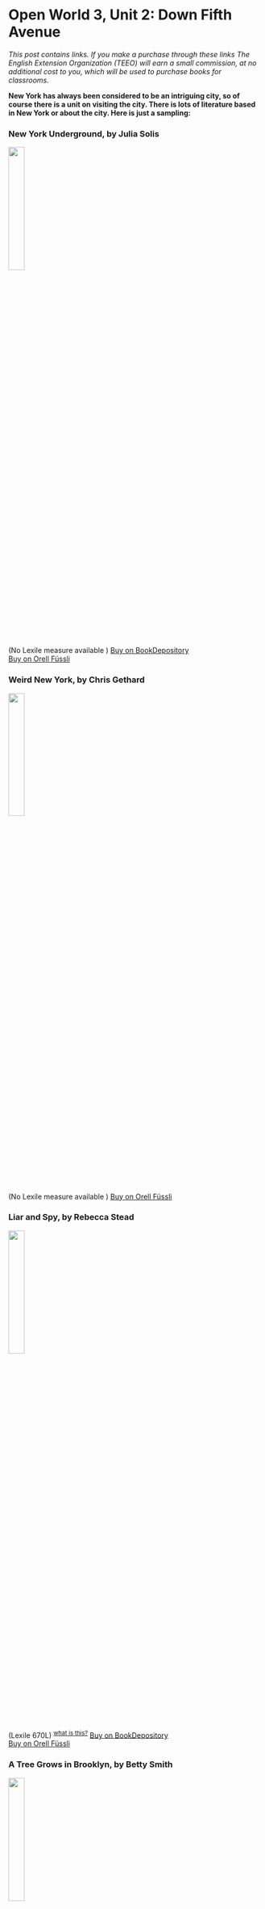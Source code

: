 
# Open World 3, Unit 2: Down Fifth Avenue
*This post contains links. If you make a purchase through these links The English Extension Organization (TEEO) will earn a small commission, at no additional cost to you, which will be used to purchase books for classrooms.*

**New York has always been considered to be an intriguing city, so of course there is a unit on visiting the city.  There is lots of literature based in New York or about the city.  Here is just a sampling:** 

### New York Underground, by Julia Solis

<img src="https://imgur.com/HCcKBVI.png" width="25%" />

(No Lexile measure available )
<a href="https://www.bookdepository.com/New-York-Underground-Julia-Solis/9780415963107?ref=grid-view&qid=1674587892650&sr=1-1" rel="nofollow"> Buy on BookDepository</a>  
<a href="https://www.orellfuessli.ch/shop/home/artikeldetails/A1002727034" rel="nofollow">Buy on Orell Füssli</a> 

### Weird New York, by Chris Gethard

<img src="https://imgur.com/V6HMoFv.png" width="25%" />

(No Lexile measure available )
<a href="https://www.orellfuessli.ch/shop/home/artikeldetails/A1011336941" rel="nofollow">Buy on Orell Füssli</a>  

### Liar and Spy, by Rebecca Stead
<img src="https://imgur.com/DkJi9Pm.png" width="25%" />

(Lexile 670L) <sup>[what is this?](/resources/Lexile%20measures)</sup>
<a href="https://www.bookdepository.com/Liar-Spy-Rebecca-Stead/9780375850875?ref=grid-view&qid=1674588491058&sr=1-1" rel="nofollow"> Buy on BookDepository</a>  
<a href="https://www.orellfuessli.ch/shop/home/artikeldetails/A1028996647" rel="nofollow">Buy on Orell Füssli</a> 

### A Tree Grows in Brooklyn, by Betty Smith

<img src="https://imgur.com/94rfcoo.png" width="25%" />

 (Lexile 810L ) <sup>[what is this?](/resources/Lexile%20measures)</sup>
<a href="https://www.bookdepository.com/Tree-Grows-Brooklyn-Betty-Smith/9780099427575?ref=grid-view&qid=1674588632087&sr=1-1" rel="nofollow"> Buy on BookDepository</a>  
<a href="https://www.orellfuessli.ch/shop/home/artikeldetails/A1002863487" rel="nofollow">Buy on Orell Füssli</a> 

### The Catcher in the Rye, by JD Salinger

<img src="https://imgur.com/wNw0Jzo.png" width="25%" />

 (Lexile 790L) <sup>[what is this?](/resources/Lexile%20measures)</sup>
<a href="https://www.bookdepository.com/Catcher-Rye-J-D-Salinger/9780316769488?ref=grid-view&qid=1674588767157&sr=1-1" rel="nofollow"> Buy on BookDepository</a>  
<a href="https://www.orellfuessli.ch/shop/home/artikeldetails/A1001544993" rel="nofollow">Buy on Orell Füssli</a> 

### Some Places More Than Others, by Renée Watson

<img src="https://imgur.com/DaaW1jT.png" width="25%" />

(No Lexile measure available)
<a href="https://www.bookdepository.com/Some-Places-More-Than-Others-Ren%C3%A9e-Watson/9781681191102?ref=grid-view&qid=1674589062511&sr=1-2" rel="nofollow"> Buy on BookDepository</a>  
<a href="https://www.orellfuessli.ch/shop/home/artikeldetails/A1054837702" rel="nofollow">Buy on Orell Füssli</a> 

### Nightfall in New York, by Katherine Woodfine

<img src="https://imgur.com/iSNHBmc.png" width="25%" />

(No Lexile measure available)
<a href="https://www.bookdepository.com/Nightfall-New-York-Katherine-Woodfine/9781405293273?ref=grid-view&qid=1674589229049&sr=1-1" rel="nofollow"> Buy on BookDepository</a>  
<a href="https://www.orellfuessli.ch/shop/home/artikeldetails/A1059792723" rel="nofollow">Buy on Orell Füssli</a> 

### The Vanderbeekers of 141st Street, by Karina Yan Glaser

<img src="https://imgur.com/4gmrEE9.png" width="25%" />

 (Lexile 810L)  <sup>[what is this?](/resources/Lexile%20measures)</sup>

<a href="https://www.bookdepository.com/Vanderbeekers-Hidden-Garden-Karina-Yan-Glaser/9780358117346?ref=grid-view&qid=1674589448653&sr=1-2" rel="nofollow"> Buy on BookDepository</a>  
<a href="https://www.orellfuessli.ch/shop/home/artikeldetails/A1049694429" rel="nofollow">Buy on Orell Füssli</a> 
<!--stackedit_data:
eyJoaXN0b3J5IjpbNzg0MjUxNDM2LC0xNzI4Mjk0NTg1LC0xND
c4MDMzNDc0LC0xNjU5NTQzMTc5LDEwOTU1MzAxNjcsLTEwNTc3
ODQ1NzUsMjAxMjI2MTcxNl19
-->